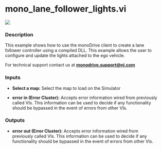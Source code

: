 # mono_lane_follower_lights.vi

<p class="img_container">
<img class="lg_img" src="../mono_lane_follower_lights.png"/>
</p>

### Description

This example shows how to use the monoDrive client to create a lane follower controller using a compiled DLL. This example allows the user to configure and update the lights attached to the ego vehicle.

For technical support contact us at <b>monodrive.support@ni.com</b> 

### Inputs

- **Select a map:**  Select the map to load on the Simulator
 

- **error in (Error Cluster):** Accepts error information wired from previously called VIs. This information can be used to decide if any functionality should be bypassed in the event of errors from other VIs. 

### Outputs

- **error out (Error Cluster):** Accepts error information wired from previously called VIs. This information can be used to decide if any functionality should be bypassed in the event of errors from other VIs. 

<p>&nbsp;</p>
